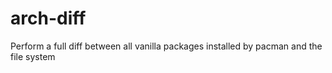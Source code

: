 # arch-diff
Perform a full diff between all vanilla packages installed by pacman and the file system
